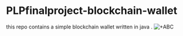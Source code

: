 # PLPfinalproject-blockchain-wallet
this repo contains a simple blockchain wallet written in java . 
![+ABC](https://user-images.githubusercontent.com/107644537/199958310-e6495037-11f8-4423-93ed-5704dcf2a888.jpg)
